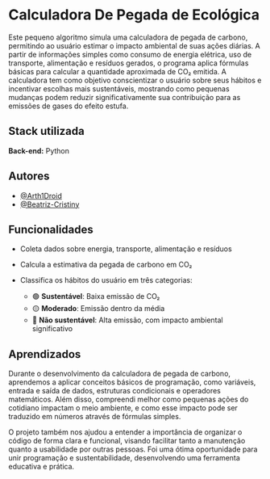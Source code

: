 # Calculadora De Pegada de Ecológica 

Este pequeno algoritmo simula uma calculadora de pegada de carbono, permitindo ao usuário estimar o impacto ambiental de suas ações diárias. A partir de informações simples como consumo de energia elétrica, uso de transporte, alimentação e resíduos gerados, o programa aplica fórmulas básicas para calcular a quantidade aproximada de CO₂ emitida. A calculadora tem como objetivo conscientizar o usuário sobre seus hábitos e incentivar escolhas mais sustentáveis, mostrando como pequenas mudanças podem reduzir significativamente sua contribuição para as emissões de gases do efeito estufa.

## Stack utilizada


**Back-end:** Python


## Autores

- [@Arth1Droid](https://www.github.com/Arth1Droid)
- [@Beatriz-Cristiny](https://www.github.com/Beatriz-Cristiny)



## Funcionalidades

- Coleta dados sobre energia, transporte, alimentação e resíduos
- Calcula a estimativa da pegada de carbono em CO₂
- Classifica os hábitos do usuário em três categorias:

  - 🟢 **Sustentável**: Baixa emissão de CO₂
  - 🟡 **Moderado**: Emissão dentro da média
  - 🔴 **Não sustentável**: Alta emissão, com impacto ambiental significativo



## Aprendizados

Durante o desenvolvimento da calculadora de pegada de carbono, aprendemos a aplicar conceitos básicos de programação, como variáveis, entrada e saída de dados, estruturas condicionais e operadores matemáticos. Além disso, compreendi melhor como pequenas ações do cotidiano impactam o meio ambiente, e como esse impacto pode ser traduzido em números através de fórmulas simples.

O projeto também nos ajudou a entender a importância de organizar o código de forma clara e funcional, visando facilitar tanto a manutenção quanto a usabilidade por outras pessoas. Foi uma ótima oportunidade para unir programação e sustentabilidade, desenvolvendo uma ferramenta educativa e prática.
